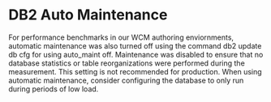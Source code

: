 # DB2 Auto Maintenance

For performance benchmarks in our WCM authoring enviornments, automatic maintenance was also
turned off using the command db2 update db cfg for <jcrdb> using auto_maint off. Maintenance was
disabled to ensure that no database statistics or table reorganizations were performed during the measurement. This setting is not recommended for production. When using automatic maintenance, consider configuring the database to only run during periods of low load.